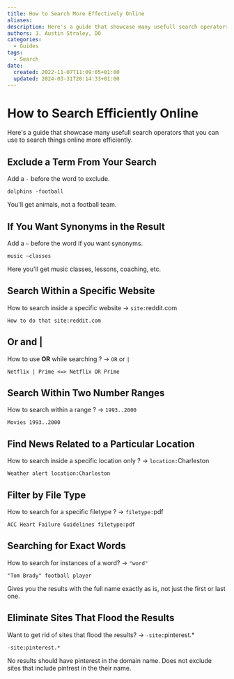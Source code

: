 ```yaml
---
title: How to Search More Effectively Online
aliases: 
description: Here's a guide that showcase many usefull search operators that you can use to search things online more efficiently.
authors: J. Austin Straley, DO
categories:
  - Guides
tags:
  - Search
date:
  created: 2022-11-07T11:09:05+01:00
  updated: 2024-03-31T20:14:33+01:00
---
```


# How to Search Efficiently Online

Here's a guide that showcase many usefull search operators that you can use to search things online more efficiently.

## Exclude a Term From Your Search

Add a `-` before the word to exclude.

```
dolphins -football
```

You'll get animals, not a football team.

## If You Want Synonyms in the Result

Add a `~` before the word if you want synonyms.

```
music ~classes
```

Here you'll get music classes, lessons, coaching, etc.

## Search Within a Specific Website

How to search inside a specific website → `site:`reddit.com

```
How to do that site:reddit.com
```

## Or and |

How to use **OR** while searching ? → `OR` or `|`

```
Netflix | Prime <=> Netflix OR Prime
```

## Search Within Two Number Ranges

How to search within a range ? → `1993..2000`

```
Movies 1993..2000
```

## Find News Related to a Particular Location

How to search inside a specific location only ? → `location:`Charleston

```
Weather alert location:Charleston
```

## Filter by File Type

How to search for a specific filetype ? → `filetype:`pdf

```
ACC Heart Failure Guidelines filetype:pdf
```

## Searching for Exact Words

How to search for instances of a word? → `"word"`

```
"Tom Brady" football player
```

Gives you the results with the full name exactly as is, not just the first or last one.

## Eliminate Sites That Flood the Results

Want to get rid of sites that flood the results? → `-site:`pinterest.*

```
-site:pinterest.*
```

No results should have pinterest in the domain name. Does not exclude sites that include pintrest in the their name.